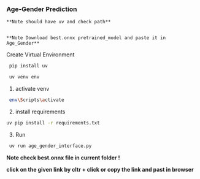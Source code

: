 ### Age-Gender Prediction

    **Note should have uv and check path**


    **Note Download best.onnx pretrained_model and paste it in Age_Gender**

Create Virtual Environment
  ```bash
   pip install uv
  ```
   ```bash
    uv venv env
   ```

1) activate venv

```bash
 env\Scripts\activate
  ```

2) install requirements

```bash 
uv pip install -r requirements.txt
 ```
3) Run

```bash
 uv run age_gender_interface.py
```

**Note check best.onnx file in current folder !**

 **click on the given link by cltr + click or copy the link and past in browser**

